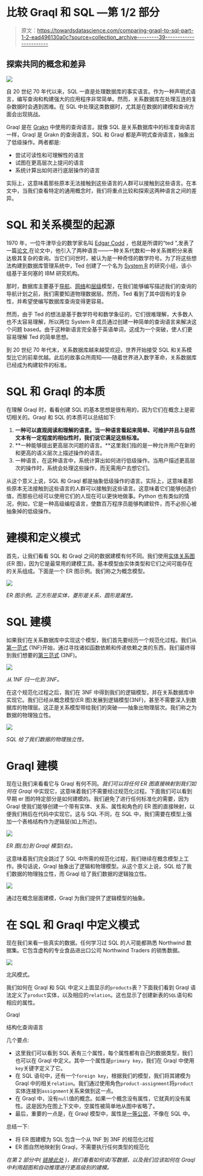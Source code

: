 # 比较 Graql 和 SQL —第 1/2 部分

> 原文：<https://towardsdatascience.com/comparing-graql-to-sql-part-1-2-ead496130a0c?source=collection_archive---------39----------------------->

## 探索共同的概念和差异

![](img/2de935bfbe7c4ff221795f23adcf221d.png)

自 20 世纪 70 年代以来，SQL 一直是处理数据库的事实语言。作为一种声明式语言，编写查询和构建强大的应用程序非常简单。然而，关系数据库在处理互连的复杂数据时会遇到困难。在 SQL 中处理这类数据时，尤其是在数据的建模和查询方面会出现挑战。

Graql 是在 [Grakn](https://github.com/graknlabs/grakn) 中使用的查询语言。就像 SQL 是关系数据库中的标准查询语言一样，Graql 是 Grakn 的查询语言。SQL 和 Graql 都是声明式查询语言，抽象出了低级操作。两者都是:

*   尝试可读性和可理解性的语言
*   试图在更高层次上提问的语言
*   系统计算出如何进行底层操作的语言

实际上，这意味着那些原本无法接触到这些语言的人群可以接触到这些语言。在本文中，当我们查看特定的通用概念时，我们将重点比较和探索这两种语言之间的差异。

# SQL 和关系模型的起源

1970 年，一位牛津毕业的数学家名叫 [Edgar Codd](https://en.wikipedia.org/wiki/Edgar_F._Codd) ，也就是所谓的“ted ”,发表了一篇[论文](https://dl.acm.org/doi/10.1145/362384.362685),在论文中，他引入了两种语言——一种关系代数和一种关系微积分来表达极其复杂的查询。当它们问世时，被认为是一种奇怪的数学符号。为了将这些想法构建到数据库管理系统中，Ted 创建了一个名为 [System R](https://en.wikipedia.org/wiki/IBM_System_R) 的研究小组，该小组基于圣何塞的 IBM 研究机构。

那时，数据库主要基于[导航](https://databasemanagement.fandom.com/wiki/Navigational_Database)、[网络](https://www.techopedia.com/definition/20971/network-database)和[层级](https://www.techopedia.com/definition/19782/hierarchical-database)模型，在我们能够编写描述我们的查询的导航计划之前，我们需要知道物理数据层。然而，Ted 看到了其中固有的复杂性，并希望使编写数据库查询变得更容易。

然而，由于 Ted 的想法是基于数学符号和数学象征的，它们很难理解，大多数人也不太容易理解，所以两位 System R 成员通过创建一种简单的查询语言来解决这个问题 based。由于这种新语言完全基于英语单词，这成为一个突破，使人们更容易理解 Ted 的简单思想。

到 20 世纪 70 年代末，关系数据库越来越受欢迎，世界开始接受 SQL 和关系模型比它的前辈优越。此后的故事众所周知——随着世界进入数字革命，关系数据库已经成为构建软件的标准。

# SQL 和 Graql 的本质

在理解 Graql 时，看看创建 SQL 的基本思想是很有用的，因为它们在概念上是密切相关的。Graql 和 SQL 的本质可以总结如下:

1.  **一种可以直观阅读和理解的语言。当一种语言看起来简单、可维护并且与自然文本有一定程度的相似性时，我们说它满足这些标准。**
2.  **一种能够提出更高层次问题的语言。**这里我们指的是一种允许用户在新的和更高的语义层次上描述操作的语言。
3.  一种语言，在这种语言中，系统计算出如何进行低级操作。当用户描述更高层次的操作时，系统会处理这些操作，而无需用户去想它们。

从这个意义上说，SQL 和 Graql 都是抽象低级操作的语言。实际上，这意味着那些原本无法接触到这些语言的人群可以接触到这些语言。这意味着它们能够创造价值，而那些已经可以使用它们的人现在可以更快地做事。Python 也有类似的情况，例如，它是一种高级编程语言，使数百万程序员能够构建软件，而不必担心被抽象掉的低级操作。

# 建模和定义模式

首先，让我们看看 SQL 和 Graql 之间的数据建模有何不同。我们使用[实体关系图](https://en.wikipedia.org/wiki/Entity%E2%80%93relationship_model) (ER 图)，因为它是最常用的建模工具。基本模型由实体类型和它们之间可能存在的关系组成。下面是一个 ER 图示例。我们称之为概念模型。

![](img/fdaf1dcbae0f83d16390fe34bd543c92.png)

*ER 图示例。正方形是实体，菱形是关系，圆形是属性。*

# SQL 建模

如果我们在关系数据库中实现这个模型，我们首先要经历一个规范化过程。我们从[第一范式](https://en.wikipedia.org/wiki/First_normal_form) (1NF)开始，通过寻找诸如函数依赖和传递依赖之类的东西，我们最终得到我们想要的[第三范式](https://en.wikipedia.org/wiki/Third_normal_form) (3NF)。

![](img/9d3d47c2c9d234c6f847015e20681834.png)

*从 1NF 归一化到 3NF。*

在这个规范化过程之后，我们在 3NF 中得到我们的逻辑模型，并在关系数据库中实现它。我们已经从概念模型(ER 图)发展到逻辑模型(3NF)，甚至不需要深入到数据库的物理层。这正是关系模型带给我们的突破——抽象出物理层次。我们称之为数据的物理独立性。

![](img/15bc0ca7e75a8d1b917b1776ece7316c.png)

*SQL 给了我们数据的物理独立性。*

# Graql 建模

现在让我们来看看它与 Graql 有何不同。*我们可以将任何 ER 图直接映射到我们如何在 Graql* 中实现它，这意味着我们不需要经过规范化过程。下面我们可以看到早期 er 图的特定部分是如何建模的。我们避免了进行任何标准化的需要，因为 Graql 使我们能够创建一个带有实体、关系、属性和角色的 ER 图的直接映射，以便我们稍后在代码中实现它。这与 SQL 不同，在 SQL 中，我们需要在模型上强加一个表格结构作为逻辑层(如上所述)。

![](img/10702cc861ac9c230c650b4c62d7114f.png)

*ER 图(左)到 Graql 模型(右)。*

这意味着我们完全跳过了 SQL 中所需的规范化过程，我们继续在概念模型上工作。换句话说，Graql 抽象出了逻辑和物理模型。从这个意义上说，SQL 给了我们数据的物理独立性，而 Graql 给了我们数据的逻辑独立性。

![](img/7cc1c50e7a46f597e9ebf5900856f775.png)

通过在概念层面建模，Graql 为我们提供了逻辑模型的抽象。

# 在 SQL 和 Graql 中定义模式

现在我们来看一些真实的数据。任何学习过 SQL 的人可能都熟悉 Northwind 数据集。它包含虚构的专业食品进出口公司 Northwind Traders 的销售数据。

![](img/42c1f78218937e54e9aa6d809eee94f2.png)

北风模式。

我们如何在 Graql 和 SQL 中定义上面显示的`products`表？下面我们看到 Graql 语法定义了`product`实体，以及相应的`relation`。这也显示了创建新表的`SQL`语句和相应的属性。

Graql

结构化查询语言

几个要点:

*   这里我们可以看到 SQL 表有三个属性，每个属性都有自己的数据类型，我们也可以在 Graql 中定义。其中一个属性是`primary key`，我们在 Graql 中使用`key`关键字定义了它。
*   在 SQL 语句中，还有一个`foreign key`，根据我们的模型，我们将其建模为 Graql 中的相关`relation`。我们通过使用角色`product-assignment`将`product`实体连接到`assignment`关系来做到这一点。
*   在 Graql 中，没有`null`值的概念。如果一个概念没有属性，它就真的没有属性。这是因为在图上下文中，空属性被简单地从图中省略了。
*   最后，重要的一点是，在 Graql 模型中，属性是[一等公民](https://en.wikipedia.org/wiki/First-class_citizen)，不像在 SQL 中。

总结一下:

*   将 ER 图建模为 SQL 包含一个从 1NF 到 3NF 的规范化过程
*   ER 图自然地映射到 Graql，不需要执行任何类型的规范化

*在第 2 部分中(* [*链接此处*](https://blog.grakn.ai/comparing-graql-to-sql-part-2-2-745f79e9528d) *)，我们看看如何读/写数据，以及我们应该如何在 Graql 中利用超图和自动推理进行更高级别的建模。*